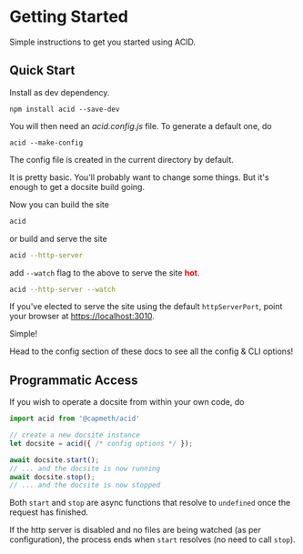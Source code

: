 
# Getting Started

Simple instructions to get you started using ACID.


## Quick Start

Install as dev dependency.

```shell
npm install acid --save-dev
```

You will then need an *acid.config.js* file.  To generate a default one, do

```shell
acid --make-config
```

The config file is created in the current directory by default.

It is pretty basic.  You'll probably want to change some things.  But it's enough to get a docsite build going.

Now you can build the site

```bash
acid
```

or build and serve the site

```bash
acid --http-server
```

add `--watch` flag to the above to serve the site <b style="color:red">hot</b>.

```bash
acid --http-server --watch
```

If you've elected to serve the site using the default `httpServerPort`, point your browser at <https://localhost:3010>.

Simple!

Head to the config section of these docs to see all the config & CLI options!


## Programmatic Access

If you wish to operate a docsite from within your own code, do

```js
import acid from '@capmeth/acid'

// create a new docsite instance
let docsite = acid({ /* config options */ });

await docsite.start();
// ... and the docsite is now running
await docsite.stop();
// ... and the docsite is now stopped
```

Both `start` and `stop` are async functions that resolve to `undefined` once the request has finished.

If the http server is disabled and no files are being watched (as per configuration), the process ends when `start` resolves (no need to call `stop`).

